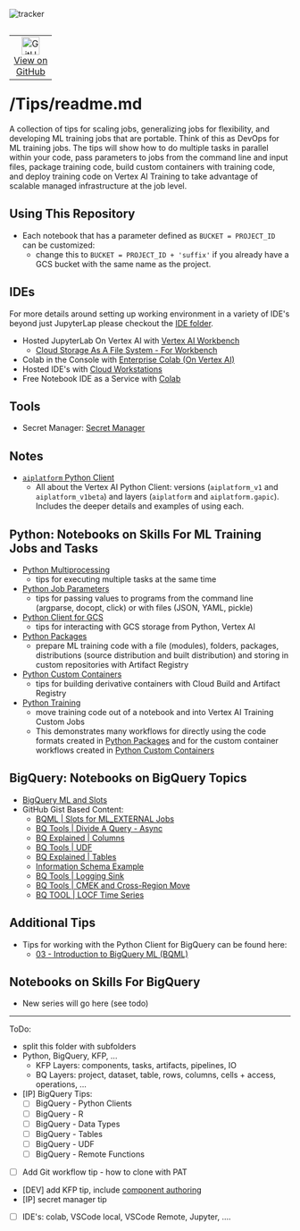 ![tracker](https://us-central1-vertex-ai-mlops-369716.cloudfunctions.net/pixel-tracking?path=statmike%2Fvertex-ai-mlops%2FTips&file=readme.md)
<!--- header table --->
<table align="left">     
  <td style="text-align: center">
    <a href="https://github.com/statmike/vertex-ai-mlops/blob/main/Tips/readme.md">
      <img width="32px" src="https://www.svgrepo.com/download/217753/github.svg" alt="GitHub logo">
      <br>View on<br>GitHub
    </a>
  </td>
</table><br/><br/><br/><br/>

---
# /Tips/readme.md

A collection of tips for scaling jobs, generalizing jobs for flexibility, and developing ML training jobs that are portable.  Think of this as DevOps for ML training jobs.  The tips will show how to do multiple tasks in parallel within your code, pass parameters to jobs from the command line and input files, package training code, build custom containers with training code, and deploy training code on Vertex AI Training to take advantage of scalable managed infrastructure at the job level.

## Using This Repository
- Each notebook that has a parameter defined as `BUCKET = PROJECT_ID` can be customized:
    - change this to `BUCKET = PROJECT_ID + 'suffix'` if you already have a GCS bucket with the same name as the project.  

## IDEs
For more details around setting up working environment in a variety of IDE's beyond just JupyterLap please checkout the [IDE folder](../IDE/readme.md).

- Hosted JupyterLab On Vertex AI with [Vertex AI Workbench](https://cloud.google.com/vertex-ai/docs/workbench/introduction)
    - [Cloud Storage As A File System - For Workbench](./Cloud%20Storage%20As%20A%20File%20System%20-%20For%20Workbench.ipynb)
- Colab in the Console with [Enterprise Colab (On Vertex AI)](https://cloud.google.com/vertex-ai/docs/workbench/notebook-solution#colab-enterprise)
- Hosted IDE's with [Cloud Workstations](https://cloud.google.com/workstations/docs/overview)
- Free Notebook IDE as a Service with [Colab](https://colab.research.google.com/)

## Tools
- Secret Manager: [Secret Manager](./Secret%20Manager.ipynb)

## Notes
- [`aiplatform` Python Client](./aiplatform_notes.md)
    - All about the Vertex AI Python Client: versions (`aiplatform_v1` and `aiplatform_v1beta`) and layers (`aiplatform` and `aiplatform.gapic`).  Includes the deeper details and examples of using each.

## Python: Notebooks on Skills For ML Training Jobs and Tasks
- [Python Multiprocessing](./Python%20Multiprocessing.ipynb)
    - tips for executing multiple tasks at the same time
- [Python Job Parameters](./Python%20Job%20Parameters.ipynb)
    - tips for passing values to programs from the command line (argparse, docopt, click) or with files (JSON, YAML, pickle)
- [Python Client for GCS](./Python%20Client%20for%20GCS.ipynb)
    - tips for interacting with GCS storage from Python, Vertex AI
- [Python Packages](./Python%20Packages.ipynb)
    - prepare ML training code with a file (modules), folders, packages, distributions (source distribution and built distribution) and storing in custom repositories with Artifact Registry
- [Python Custom Containers](./Python%20Custom%20Containers.ipynb)
    - tips for building derivative containers with Cloud Build and Artifact Registry
- [Python Training](./Python%20Training.ipynb)
    - move training code out of a notebook and into Vertex AI Training Custom Jobs
    - This demonstrates many workflows for directly using the code formats created in [Python Packages](./Python%20Packages.ipynb) and for the custom container workflows created in [Python Custom Containers](./Python%20Custom%20Containers.ipynb)

## BigQuery: Notebooks on BigQuery Topics
- [BigQuery ML and Slots](./BigQuery%20ML%20and%20Slots.ipynb)
- GitHub Gist Based Content:
    - [BQML | Slots for ML_EXTERNAL Jobs](https://gist.github.com/statmike/c3175a9cc138588c55bfbcef2a9e81b1)
    - [BQ Tools | Divide A Query - Async](https://gist.github.com/statmike/d93bfc3dc68ed119a0d2b74303c1ad7a)
    - [BQ Explained | Columns](https://gist.github.com/statmike/c72ae34045adfe84b33143ee8e403d22)
    - [BQ Tools | UDF](https://gist.github.com/statmike/e36c7abfcab834d74f860c850cac1837)
    - [BQ Explained | Tables](https://gist.github.com/statmike/627567e509d57970cc1927c5ba03d0d0)
    - [Information Schema Example](https://gist.github.com/statmike/8f1fc48700bd57026c68cd0f3fcc4b64)
    - [BQ Tools | Logging Sink](https://gist.github.com/statmike/79d91989c4caa76957b523db30bb1a81)
    - [BQ Tools | CMEK and Cross-Region Move](https://gist.github.com/statmike/6a8dedb32c50829a5d2a4763dfab7754)
    - [BQ TOOL | LOCF Time Series](https://gist.github.com/statmike/ad1bc97a95bc50ab076a9e8b1b234506)

## Additional Tips
- Tips for working with the Python Client for BigQuery can be found here:
    - [03 - Introduction to BigQuery ML (BQML)](../03%20-%20BigQuery%20ML%20(BQML)/03%20-%20Introduction%20to%20BigQuery%20ML%20(BQML).ipynb)
    
## Notebooks on Skills For BigQuery
- New series will go here (see todo)


---
ToDo:
- split this folder with subfolders
 - Python, BigQuery, KFP, ...
     - KFP Layers: components, tasks, artifacts, pipelines, IO
     - BQ Layers: project, dataset, table, rows, columns, cells + access, operations, ...
- [IP] BigQuery Tips:
    - [ ] BigQuery - Python Clients
    - [ ] BigQuery - R
    - [ ] BigQuery - Data Types
    - [ ] BigQuery - Tables
    - [ ] BigQuery - UDF
    - [ ] BigQuery - Remote Functions
- [ ] Add Git workflow tip - how to clone with PAT
- [DEV] add KFP tip, include [component authoring](https://www.kubeflow.org/docs/components/pipelines/v2/author-a-pipeline/components/#author-a-component)
- [IP] secret manager tip
- [ ] IDE's: colab, VSCode local, VSCode Remote, Jupyter, ....